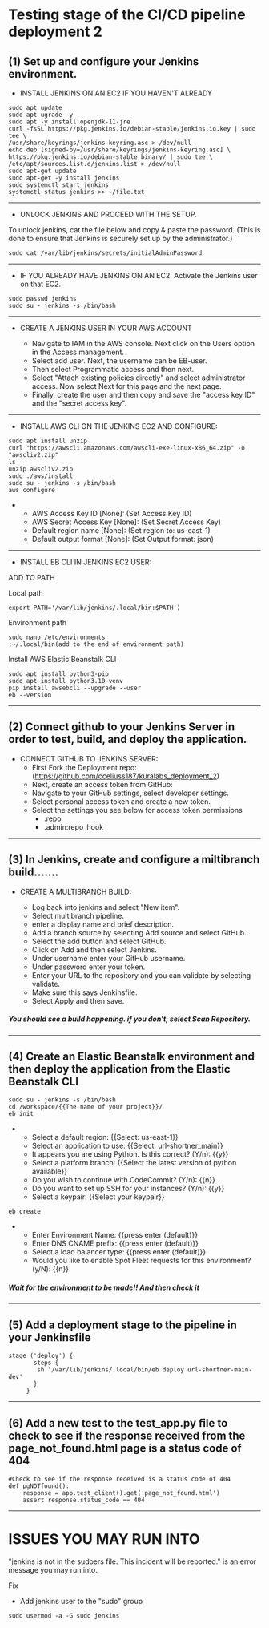 <h1>Testing stage of the CI/CD pipeline deployment 2 </h1>

<h2>(1) Set up and configure your Jenkins environment.</h2>


- INSTALL JENKINS ON AN EC2 IF YOU HAVEN'T ALREADY


```
sudo apt update
sudo apt ugrade -y
sudo apt -y install openjdk-11-jre
curl -fsSL https://pkg.jenkins.io/debian-stable/jenkins.io.key | sudo tee \
/usr/share/keyrings/jenkins-keyring.asc > /dev/null
echo deb [signed-by=/usr/share/keyrings/jenkins-keyring.asc] \
https://pkg.jenkins.io/debian-stable binary/ | sudo tee \
/etc/apt/sources.list.d/jenkins.list > /dev/null
sudo apt-get update
sudo apt-get -y install jenkins
sudo systemctl start jenkins
systemctl status jenkins >> ~/file.txt
```
------------------------------------------------------------------------------------------------------------------------------
- UNLOCK JENKINS AND PROCEED WITH THE SETUP.

To unlock jenkins, cat the file below and copy & paste the password.
(This is done to ensure that Jenkins is securely set up by the administrator.)
```
sudo cat /var/lib/jenkins/secrets/initialAdminPassword
```
------------------------------------------------------------------------------------------------------------------------------

- IF YOU ALREADY HAVE JENKINS ON AN EC2.
Activate the Jenkins user on that EC2. 
```
sudo passwd jenkins
sudo su - jenkins -s /bin/bash
```
------------------------------------------------------------------------------------------------------------------------------
- CREATE A JENKINS USER IN YOUR AWS ACCOUNT

	- Navigate to IAM in the AWS console. Next click on the Users option in the Access management. 
	- Select add user. Next, the username can be EB-user. 
	- Then select Programmatic access and then next.
	- Select "Attach existing policies directly" and select administrator access. Now select Next for this page and the next page. 
	- Finally, create the user and then copy and save the "access key ID" and the "secret access key".

------------------------------------------------------------------------------------------------------------------------------
- INSTALL AWS CLI ON THE JENKINS EC2 AND CONFIGURE:
 
```
sudo apt install unzip
curl "https://awscli.amazonaws.com/awscli-exe-linux-x86_64.zip" -o "awscliv2.zip" 
ls
unzip awscliv2.zip 
sudo ./aws/install
sudo su - jenkins -s /bin/bash
aws configure
```
-
	- AWS Access Key ID [None]: (Set Access Key ID)
	- AWS Secret Access Key [None]: (Set Secret Access Key)
	- Default region name [None]: (Set region to: us-east-1)
	- Default output format [None]: (Set Output format: json)

------------------------------------------------------------------------------------------------------------------------------
- INSTALL EB CLI IN JENKINS EC2 USER:

ADD TO PATH

Local path
```
export PATH='/var/lib/jenkins/.local/bin:$PATH')
```

Environment path
```
sudo nano /etc/environments
:~/.local/bin(add to the end of environment path)
```
Install AWS Elastic Beanstalk CLI 
```
sudo apt install python3-pip
sudo apt install python3.10-venv
pip install awsebcli --upgrade --user
eb --version
```
------------------------------------------------------------------------------------------
<h2>(2) Connect github to your Jenkins Server in order to test, build, and deploy the application.</h2>

- CONNECT GITHUB TO JENKINS SERVER:
	- First Fork the Deployment repo: (https://github.com/cceliuss187/kuralabs_deployment_2)
	- Next, create an access token from GitHub:
	- Navigate to your GitHub settings, select developer settings.
	- Select personal access token and create a new token.
	- Select the settings you see below for access token permissions
		- .repo
		- .admin:repo_hook
------------------------------------------------------------------------------------------



<h2>(3) In Jenkins, create and configure a miltibranch build.......</h2>

- CREATE A MULTIBRANCH BUILD:

	- Log back into jenkins and select "New item".
	- Select multibranch pipeline.
	- enter a display name and brief description. 
	- Add a branch source by selecting Add source and select GitHub.
	- Select the add button and select GitHub.
	- Click on Add and then select Jenkins.
	- Under username enter your GitHub username.
	- Under password enter your token.
	- Enter your URL to the repository and you can validate by selecting validate.
	- Make sure this says Jenkinsfile.
	- Select Apply and then save.

##### You should see a build happening. if you don't, select *Scan Repository.*
------------------------------------------------------------------------------------------



<h2>(4) Create an Elastic Beanstalk environment and then deploy the application from the Elastic Beanstalk CLI</h2>

```
sudo su - jenkins -s /bin/bash
cd /workspace/{{The name of your project}}/
eb init
```
-
	- Select a default region: {{Select: us-east-1}}
	- Select an application to use: {{Select: url-shortner_main}}
	- It appears you are using Python. Is this correct? (Y/n): {{y}}
	- Select a platform branch: {{Select the latest version of python available}}
	- Do you wish to continue with CodeCommit? (Y/n): {{n}}
	- Do you want to set up SSH for your instances? (Y/n): {{y}}
	- Select a keypair: {{Select your keypair}}
	
```
eb create
```

-
	- Enter Environment Name: {{press enter (default)}}
	- Enter DNS CNAME prefix: {{press enter (default)}}
	- Select a load balancer type: {{press enter (default)}}
	- Would you like to enable Spot Fleet requests for this environment? (y/N): {{n}}
	
##### Wait for the environment to be made!! And then check it
-------------------------------------------------------------------------------------------



<h2>(5) Add a deployment stage to the pipeline in your Jenkinsfile</h2>

```
stage ('deploy') {
       steps {
        sh '/var/lib/jenkins/.local/bin/eb deploy url-shortner-main-dev'
       }
     }
```   
------------------------------------------------------------------------------------------



<h2>(6) Add a new test to the test_app.py file to check to see if the response received from the page_not_found.html page is a status code of 404 </h2>

```
#Check to see if the response received is a status code of 404
def pgNOTfound():
    response = app.test_client().get('page_not_found.html')
    assert response.status_code == 404
```
---------------------------------------------------------------------------------------

<h1>ISSUES YOU MAY RUN INTO</h1>

"jenkins is not in the sudoers file. This incident will be reported." is an error message you may run into. 

Fix

- Add jenkins user to the "sudo" group
```
sudo usermod -a -G sudo jenkins
```


	
	






